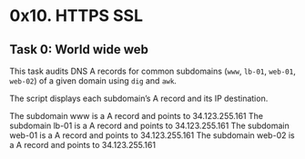 # 0x10. HTTPS SSL

## Task 0: World wide web

This task audits DNS A records for common subdomains (`www`, `lb-01`, `web-01`, `web-02`) of a given domain using `dig` and `awk`.

The script displays each subdomain’s A record and its IP destination.

The subdomain www is a A record and points to 34.123.255.161
The subdomain lb-01 is a A record and points to 34.123.255.161
The subdomain web-01 is a A record and points to 34.123.255.161
The subdomain web-02 is a A record and points to 34.123.255.161